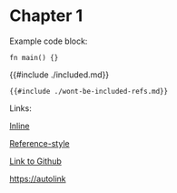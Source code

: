 # Chapter 1

Example code block:

```rust,ignore
fn main() {}
```

{{#include ./included.md}}

```rust,ignore
{{#include ./wont-be-included-refs.md}}
```

Links:

[Inline]( https://inline )

[Reference-style][ref]

[Link to Github][github]

<https://autolink>

[ref]: https://reference-definition/

[github]: https://github.com/john-cd/mdbook-utils
